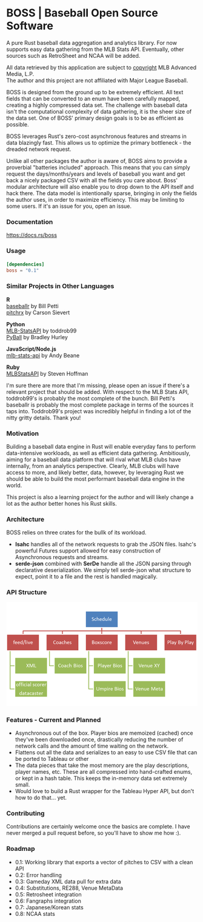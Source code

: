 BOSS | Baseball Open Source Software
===

A pure Rust baseball data aggregation and analytics library. For now supports easy data gathering from the MLB Stats API. Eventually, other sources such as RetroSheet and NCAA will be added.

All data retrieved by this application are subject to [copyright](http://gdx.mlb.com/components/copyright.txt) MLB Advanced Media, L.P. <br>
The author and this project are not affiliated with Major League Baseball.
 
BOSS is designed from the ground up to be extremely efficient. All text fields that can be converted to an enum have been carefully mapped, creating a highly compressed data set. The challenge with baseball data isn't the computational complexity of data gathering, it is the sheer size of the data set. One of BOSS' primary design goals is to be as efficient as possible.

BOSS leverages Rust's zero-cost asynchronous features and streams in data blazingly fast. This allows us to optimize the primary bottleneck - the dreaded network request.

Unlike all other packages the author is aware of, BOSS aims to provide a proverbial "batteries included" approach. This means that you can simply request the days/months/years and levels of baseball you want and get back a nicely packaged CSV with all the fields you care about. Boss' modular architecture will also enable you to drop down to the API itself and hack there. The data model is intentionally sparse, bringing in only the fields the author uses, in order to maximize efficiency. This may be limiting to some users. If it's an issue for you, open an issue.

### Documentation

https://docs.rs/boss

### Usage

```toml
[dependencies]
boss = "0.1"
```
### Similar Projects in Other Languages

<b>R</b><br>
[baseballr](https://github.com/BillPetti/baseballr) by Bill Petti<br>
[pitchrx](https://github.com/cpsievert/pitchRx) by Carson Sievert

<b>Python</b><br>
[MLB-StatsAPI](https://github.com/toddrob99/MLB-StatsAPI) by toddrob99<br>
[PyBall](https://github.com/bradleyhurley/PyBall) by Bradley Hurley

<b>JavaScript/Node.js</b><br>
[mlb-stats-api](https://github.com/asbeane/mlb-stats-api) by Andy Beane

<b>Ruby</b><br>
[MLBStatsAPI](https://github.com/Fustrate/mlb_stats_api) by Steven Hoffman

I'm sure there are more that I'm missing, please open an issue if there's a relevant project that should be added. With respect to the MLB Stats API, toddrob99's is probably the most complete of the bunch. Bill Petti's baseballr is probably the most complete package in terms of the sources it taps into. Toddrob99's project was incredibly helpful in finding a lot of the nitty gritty details. Thank you!

### Motivation

Building a baseball data engine in Rust will enable everyday fans to perform data-intensive workloads, as well as efficient data gathering. Ambitiously, aiming for a baseball data platform that will rival what MLB clubs have internally, from an analytics perspective. Clearly, MLB clubs will have access to more, and likely better, data, however, by leveraging Rust we should be able to build the most performant baseball data engine in the world.

This project is also a learning project for the author and will likely change a lot as the author better hones his Rust skills.

### Architecture
BOSS relies on three crates for the bullk of its workload. <br>
* <b>Isahc</b> handles all of the network requests to grab the JSON files. Isahc's powerful Futures support allowed for easy construction of Asynchronous requests and streams.
* <b>serde-json</b> combined with <b>SerDe</b> handle all the JSON parsing through declarative deserialization. We simply tell serde-json what structure to expect, point it to a file and the rest is handled magically.

### API Structure
![API](https://github.com/elibenporat/boss/blob/boss/API.png)

### Features - Current and Planned
* Asynchronous out of the box. Player bios are memoized (cached) once they've been downloaded once, drastically reducing the number of network calls and the amount of time waiting on the network.
* Flattens out all the data and serializes to an easy to use CSV file that can be ported to Tableau or other
* The data pieces that take the most memory are the play descriptions, player names, etc. These are all compressed into hand-crafted enums, or kept in a hash table. This keeps the in-memory data set extremely small.
* Would love to build a Rust wrapper for the Tableau Hyper API, but don't how to do that... yet.


### Contributing

Contributions are certainly welcome once the basics are complete. I have never merged a pull request before, so you'll have to show me how :).

### Roadmap

* 0.1: Working library that exports a vector of pitches to CSV with a clean API
* 0.2: Error handling
* 0.3: Gameday XML data pull for extra data
* 0.4: Substitutions, RE288, Venue MetaData
* 0.5: Retrosheet integration
* 0.6: Fangraphs integration
* 0.7: Japanese/Korean stats
* 0.8: NCAA stats